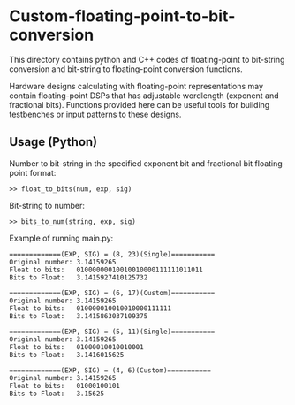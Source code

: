 # Custom-floating-point-to-bit-conversion
This directory contains python and C++ codes of floating-point to bit-string conversion and bit-string to floating-point conversion functions.

Hardware designs calculating with floating-point representations may contain floating-point DSPs that has adjustable wordlength (exponent and fractional bits). Functions provided here can be useful tools for building testbenches or input patterns to these designs.

## Usage (Python)

Number to bit-string in the specified exponent bit and fractional bit floating-point format:
```
>> float_to_bits(num, exp, sig)
```

Bit-string to number:
```
>> bits_to_num(string, exp, sig)
```

Example of running main.py:
```
=============(EXP, SIG) = (8, 23)(Single)===========
Original number: 3.14159265
Float to bits:   01000000010010010000111111011011
Bits to Float:   3.1415927410125732

=============(EXP, SIG) = (6, 17)(Custom)===========
Original number: 3.14159265
Float to bits:   010000010010010000111111
Bits to Float:   3.1415863037109375

=============(EXP, SIG) = (5, 11)(Single)===========
Original number: 3.14159265
Float to bits:   01000010010010001
Bits to Float:   3.1416015625

=============(EXP, SIG) = (4, 6)(Custom)===========
Original number: 3.14159265
Float to bits:   01000100101
Bits to Float:   3.15625
```
